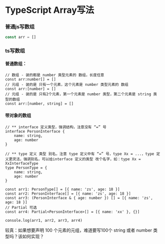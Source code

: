# TypeScript Array写法

### 普通js写数组
```javascript
const arr = []
```
### ts写数组
#### 普通数组：
```TS
// 数组 - 装的都是 number 类型元素的 数组，长度任意
const arr:number[] = []
// 元组 - 装的是 只有一个元素，这个元素是 number 类型元素的 数组
const arr:[number] = []
// 元组 - 装的是 只有2个元素，第一个元素是 number 类型，第二个元素是 string 类型的数组
const arr:[number, string] = []
```
#### 带对象的数组
```TS
// ** interface 定义类型，强调结构，注意没有 “=” 号
interface PersonInterface {
    name: string,
    age: number
}

// ** type 定义 类型 别名，注意 type 定义中有 “=” 号，type Xx = ...，type 定义更灵活，强调别名，可以给interface 定义的类型 改个名字，如：type Xx = XxInterfaceType
type PersonType = {
    name: string,
    age: number
}

const arr1: PersonType[] = [{ name: 'zs', age: 18 }]
const arr2: PersonInterface[] = [{ name: 'zs', age: 18 }]
const arr3: (PersonInterface & { age: number }) [] = [{ name: 'zs', age: 18 }]
// Partial 可选
const arr4: Partial<PersonInterface>[] = [{ name: 'xx' }, {}]

console.log(arr1, arr2, arr3, arr4)
```


较真：如果想要声明 100 个元素的元组，难道要写100个 string 或者 number 类型吗？该如何实现？
```

```
